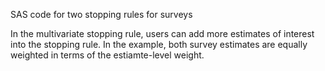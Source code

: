 SAS code for two stopping rules for surveys

In the multivariate stopping rule, users can add more estimates of interest into the stopping rule. In the example, both survey estimates are equally weighted in terms of the estiamte-level weight.
